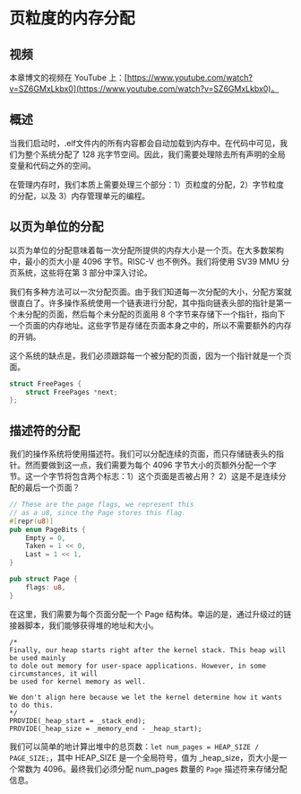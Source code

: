 # 页粒度的内存分配

## 视频

本章博文的视频在 YouTube 上：[https://www.youtube.com/watch?v=SZ6GMxLkbx0](https://www.youtube.com/watch?v=SZ6GMxLkbx0)。

## 概述

当我们启动时，.elf文件内的所有内容都会自动加载到内存中。在代码中可见，我们为整个系统分配了 128 兆字节空间。因此，我们需要处理除去所有声明的全局变量和代码之外的空间。

在管理内存时，我们本质上需要处理三个部分：1）页粒度的分配，2）字节粒度的分配，以及 3）内存管理单元的编程。

## 以页为单位的分配

以页为单位的分配意味着每一次分配所提供的内存大小是一个页。在大多数架构中，最小的页大小是 4096 字节。RISC-V 也不例外。我们将使用 SV39 MMU 分页系统，这些将在第 3 部分中深入讨论。

我们有多种方法可以一次分配页面。由于我们知道每一次分配的大小，分配方案就很直白了。许多操作系统使用一个链表进行分配，其中指向链表头部的指针是第一个未分配的页面，然后每个未分配的页面用 8 个字节来存储下一个指针，指向下一个页面的内存地址。这些字节是存储在页面本身之中的，所以不需要额外的内存的开销。

这个系统的缺点是，我们必须跟踪每一个被分配的页面，因为一个指针就是一个页面。

```rust
struct FreePages {
    struct FreePages *next;
};
```

## 描述符的分配

我们的操作系统将使用描述符。我们可以分配连续的页面，而只存储链表头的指针。然而要做到这一点，我们需要为每个 4096 字节大小的页额外分配一个字节。这一个字节将包含两个标志：1）这个页面是否被占用？ 2）这是不是连续分配的最后一个页面？

```rust
// These are the page flags, we represent this
// as a u8, since the Page stores this flag.
#[repr(u8)]
pub enum PageBits {
    Empty = 0,
    Taken = 1 << 0,
    Last = 1 << 1,
}

pub struct Page {
    flags: u8,
}
```

在这里，我们需要为每个页面分配一个 Page 结构体。幸运的是，通过升级过的链接器脚本，我们能够获得堆的地址和大小。

```linker
/*
Finally, our heap starts right after the kernel stack. This heap will be used mainly
to dole out memory for user-space applications. However, in some circumstances, it will
be used for kernel memory as well.

We don't align here because we let the kernel determine how it wants to do this.
*/
PROVIDE(_heap_start = _stack_end);
PROVIDE(_heap_size = _memory_end - _heap_start);
```

我们可以简单的地计算出堆中的总页数：`let num_pages = HEAP_SIZE / PAGE_SIZE;`，其中 HEAP\_SIZE 是一个全局符号，值为 \_heap\_size，页大小是一个常数为 4096。最终我们必须分配 num_pages 数量的 `Page` 描述符来存储分配信息。
